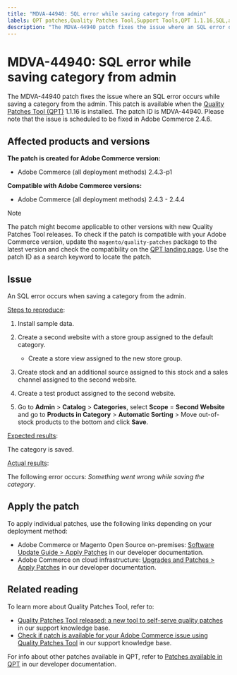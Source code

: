 ```yaml
---
title: "MDVA-44940: SQL error while saving category from admin"
labels: QPT patches,Quality Patches Tool,Support Tools,QPT 1.1.16,SQL,admin,error,Magento,Adobe Commerce,cloud infrastructure,on-premises,2.4.3,2.4.3-p1,2.4.3-p2,2.4.4
description: "The MDVA-44940 patch fixes the issue where an SQL error occurs while saving a category from the admin. This patch is available when the [Quality Patches Tool (QPT)](https://support.magento.com/hc/en-us/articles/360047139492) 1.1.16 is installed. The patch ID is MDVA-44940. Please note that the issue is scheduled to be fixed in Adobe Commerce 2.4.6."
---
```


# MDVA-44940: SQL error while saving category from admin

The MDVA-44940 patch fixes the issue where an SQL error occurs while saving a category from the admin. This patch is available when the [Quality Patches Tool (QPT)](https://support.magento.com/hc/en-us/articles/360047139492) 1.1.16 is installed. The patch ID is MDVA-44940. Please note that the issue is scheduled to be fixed in Adobe Commerce 2.4.6.

## Affected products and versions

**The patch is created for Adobe Commerce version:**

* Adobe Commerce (all deployment methods) 2.4.3-p1

**Compatible with Adobe Commerce versions:**

* Adobe Commerce (all deployment methods) 2.4.3 - 2.4.4

>[!NOTE]
>
>The patch might become applicable to other versions with new Quality Patches Tool releases. To check if the patch is compatible with your Adobe Commerce version, update the `magento/quality-patches` package to the latest version and check the compatibility on the [QPT landing page](https://devdocs.magento.com/quality-patches/tool.html#patch-grid). Use the patch ID as a search keyword to locate the patch.

## Issue

An SQL error occurs when saving a category from the admin.

<u>Steps to reproduce</u>:

1. Install sample data.
1. Create a second website with a store group assigned to the default category.

    * Create a store view assigned to the new store group.

1. Create stock and an additional source assigned to this stock and a sales channel assigned to the second website.
1. Create a test product assigned to the second website.
1. Go to **Admin** > **Catalog** > **Categories**, select **Scope** = **Second Website** and go to **Products in Category** > **Automatic Sorting** > Move out-of-stock products to the bottom and click **Save**.

<u>Expected results</u>:

The category is saved.

<u>Actual results</u>:

The following error occurs: *Something went wrong while saving the category*.

## Apply the patch

To apply individual patches, use the following links depending on your deployment method:

* Adobe Commerce or Magento Open Source on-premises: [Software Update Guide > Apply Patches](https://devdocs.magento.com/guides/v2.4/comp-mgr/patching/mqp.html) in our developer documentation.
* Adobe Commerce on cloud infrastructure: [Upgrades and Patches > Apply Patches](https://devdocs.magento.com/cloud/project/project-patch.html) in our developer documentation.

## Related reading

To learn more about Quality Patches Tool, refer to:

* [Quality Patches Tool released: a new tool to self-serve quality patches](https://support.magento.com/hc/en-us/articles/360047139492) in our support knowledge base.
* [Check if patch is available for your Adobe Commerce issue using Quality Patches Tool](https://support.magento.com/hc/en-us/articles/360047125252) in our support knowledge base.

For info about other patches available in QPT, refer to [Patches available in QPT](https://devdocs.magento.com/quality-patches/tool.html#patch-grid) in our developer documentation. 

